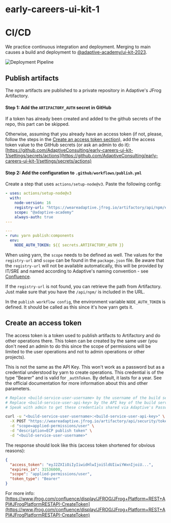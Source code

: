 # early-careers-ui-kit-1

# CI/CD

We practice continuous integration and deployment. Merging to main causes a build and deployment to [@adaptive-academy/ui-kit-2023](https://adaptiveconsulting.github.io/early-careers-ui-kit-1/?path=/docs/design-system-about--docs).

![Deployment Pipeline](https://github.com/AdaptiveConsulting/early-careers-ui-kit-1/actions/workflows/pipeline.yml/badge.svg)

## Publish artifacts

The npm artifacts are published to a private repository in Adaptive's JFrog Artifactory.

#### Step 1: Add the `ARTIFACTORY_AUTH` secret in GitHub

If a token has already been created and added to the github secrets of the repo, this part can be skipped.

Otherwise, assuming that you already have an access token (if not, please, follow the steps in the [Create an access token section](#Create-an-access-token)), add the access token value
to the GitHub secrets (or ask an admin to do it): [https://github.com/AdaptiveConsulting/early-careers-ui-kit-1/settings/secrets/actions](https://github.com/AdaptiveConsulting/early-careers-ui-kit-1/settings/secrets/actions)

#### Step 2: Add the configuration to `.github/workflows/publish.yml`

Create a step that uses `actions/setup-node@v3`. Paste the following config:

```yaml
- uses: actions/setup-node@v3
  with:
    node-version: 16
    registry-url: "https://weareadaptive.jfrog.io/artifactory/api/npm/ecp-npm-local-public/"
    scope: "@adaptive-academy"
    always-auth: true
---

---
- run: yarn publish:components
  env:
    NODE_AUTH_TOKEN: ${{ secrets.ARTIFACTORY_AUTH }}
```

When using yarn, the `scope` needs to be defined as well. The values for the `registry-url` and `scope` can be found in the `package.json` file. Be aware that the `registry-url` will not be available automatically, this will be provided by IT/SRE and named according to Adaptive's naming convention - see [Confluence](https://weareadaptive.atlassian.net/wiki/spaces/SRE/pages/1519517765/Artifactory+Repositories).

If the `registry-url` is not found, you can retrieve the path from Artifactory. Just make sure that you have the `/api/npm/` is included in the URL.

In the `publish workflow config`, the environment variable `NODE_AUTH_TOKEN` is defined. It should be called as this since it's how yarn gets it.

## Create an access token

The access token is a token used to publish artifacts to Artifactory and do other operations there.
This token can be created by the same user (you don't need an admin to do this since the scope of permissions will be limited to the user operations and not to admin operations or other projects).

This is not the same as the API Key. This won't work as a password but as a credential understood by yarn to create operations. This credential is of the type "Bearer" and is valid for `_authToken`.
By default, it lasts for a year. See the official documentation for more information about this and other parameters.

```bash
# Replace <build-service-user-username> by the username of the build service
# Replace <build-service-user-api-key> by the API key of the build service user
# Speak with admin to get these credentials shared via Adaptive's Password Manager (1Password)

curl -u "<build-service-user-username>:<build-service-user-api-key>" \
  -X POST "https://weareadaptive.jfrog.io/artifactory/api/security/token" \
  -d "scope=applied-permissions/user" \
  -d "description=ECP publish token" \
  -d "<build-service-user-username>"
```

The response should look like this (access token shortened for obvious reasons):

```json
{
  "access_token": "eyJ2ZXIiOiIyIiwidHlwIjoiSldUIiwiYWxnIjoiU...",
  "expires_in": 31536000,
  "scope": "applied-permissions/user",
  "token_type": "Bearer"
}
```

For more info: [https://www.jfrog.com/confluence/display/JFROG/JFrog+Platform+REST+API#JFrogPlatformRESTAPI-CreateToken](https://www.jfrog.com/confluence/display/JFROG/JFrog+Platform+REST+API#JFrogPlatformRESTAPI-CreateToken)
